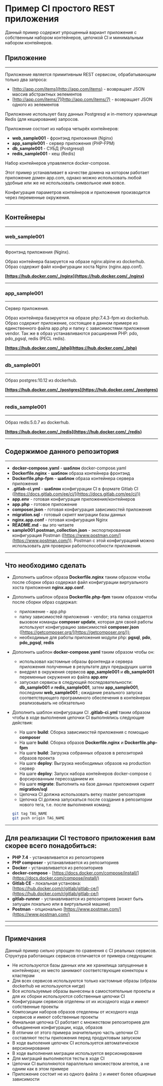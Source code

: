 # Пример CI простого REST приложения

Данный пример содержит упрощенный вариант приложения с собственным набором контейнеров, цепочкой CI и минимальным набором контейнеров.

## Приложение

---

Приложение является примитивным REST сервисом, обрабатывающим только два запроса:
* [http://app.com/items](http://app.com/items) - возвращает JSON массив абстрактных эелементов
* [http://app.com/items/7](http://app.com/items/7) - возвращает JSON одного из эелементов

Приложение использует базу данных Postgresql и in-memory хранилище Redis (для кеширования) запросов.

Приложение состоит из набора четырёх контейнеров:
* **web_sample001** - фронтэнд приложения (Nginx)
* **app_sample001** - сервер приложения (PHP-FPM)
* **db_sample001** - СУБД (Postgresql)
* **redis_sample001** - кеш (Redis)

Набор контейнеров управляется docker-compose.

Этот пример устанавливает в качестве домена на котором работает приложение домен app.com, однако можно использовать любой удобные или же не использовать символьное имя вовсе.

Конфигурация параметров контейнеров и приложения производится через переменные окружения.

---

## Контейнеры

---

### web_sample001

---

Фронтэнд приложения (Nginx).

Образ контейнера базируется на образе nginx:alpine из dockerhub. Образ содержит файл конфигурации хоста Nginx (nginx.app.conf).

**[https://hub.docker.com/_/nginx](https://hub.docker.com/_/nginx)**

---

### app_sample001

---

Сервер приложения.

Образ контейнера базируется на образе php:7.4.3-fpm из dockerhub. Образ содержит приложение, состоящее в данном примере из единственного файла app.php и папку с зависимостями приложения vendor. Так же в образ устанавливаются расширения PHP: pdo, pdo_pgsql, redis (PECL redis).

**[https://hub.docker.com/_/php](https://hub.docker.com/_/php)**

---

### db_sample001

---

Образ postgres:10.12 из dockerhub.

**[https://hub.docker.com/_/postgres](https://hub.docker.com/_/postgres)**

---

### redis_sample001

---

Образ redis:5.0.7 из dockerhub.

**[https://hub.docker.com/_/redis](https://hub.docker.com/_/redis)**

---

## Содержимое данного репозитория

---

* **docker-compose.yaml** - **шаблон** docker-compose.yaml
* **Dockerfile.nginx** - **шаблон** образа контейнера фронтэнд
* **Dockerfile.php-fpm** - **шаблон** образа контейнера сервера приложения
* **.gitlab-ci.yml** - **шаблон** конфигурации СI в формате Gitlab CI ([https://docs.gitlab.com/ee/ci/](https://docs.gitlab.com/ee/ci/))
* **app.env** - готовая конфигурация приложения/контейнеров
* **app.php** - готовое приложение
* **composer.json** - готовая конфигурация зависимостей приложения
* **migration.sql** - готовый скрипт миграции базы данных
* **nginx.app.conf** - готовая конфигурация Nginx
* **README.md** - вы это читаете
* **sample001.postman_collection.json** - экспортированная конфигурация Postman ([https://www.postman.com/](https://www.postman.com/)). Postman с этой конфигурацией можно использовать для проверки работоспособности приложения.

---

## Что необходимо сделать

* Дополнить шаблон образа **Dockerfile.nginx** таким образом чтобы после сборки образ содержал файл конфигурации виртуального хоста приложения **nginx.app.conf**.

* Дополнить шаблон образа **Dockerfile.php-fpm** таким образом чтобы после сборки образ содержал:

  * приложение - app.php
  * папку зависимостей приложения - vendor; эта папка создается вызовом команды **composer update**, которая для своей работы используют конфигурацию зависимостей **composer.json** ([https://getcomposer.org/](https://getcomposer.org/));
  * необходимые для работы приложения модули php: **pgsql**, **pdo**, **pdo_pgsql**, **redis**

* Дополнить шаблон **docker-compose.yaml** таким образом чтобы он:

  * использовал кастомные образы фронтенда и сервера приложения полученные в результате двух предыдущих шагов
  * внедрял в окружения сервисов **app_sample001** и **db_sample001** переменные окружения из файла **app.env**
  * запускал сервисы в следующей последовательности: **db_sample001** и **redis_sample001**, затем **app_sample001**, последним **web_sample001** ; ожидание реального запуска соответствующего программного обеспечения в контейнерах реализовывать не обязательно

* Дополнить шаблон конфигурации CI **.gitlab-ci.yml** таким образом чтобы в ходе выполнения цепочки CI выполнялись следующие действия:

  * На шаге **build**: Сборка зависимостей приложения с помощью **composer**
  * На шаге **build**: Сборка образов **Dockerfile.nginx** и **Dockerfile.php-fpm** 
  * На шаге **build**: Загрузка собранных образов в репозиторий образов проекта
  * На шаге **deploy**: Выгрузка необходимых образов на production сервер
  * На шаге **deploy**: Запуск набора контейнеров docker-compose с форсированным пересозданием их
  * На шаге **migrate**: Выполнить на базе данных приложения скрипт **migration/sql**
  * Цепочка CI должна использовать ветку master репозитория
  * Цепочка CI должна запускаться после создания в репозитории нового тега, т.е. после выполнения команд:
  ```bash
  git tag TAG_NAME
  git push origin TAG_NAME
  ```

---

## Для реализации CI тестового приложения вам скорее всего понадобиться:

* **PHP 7.4** - устанавливается из репозиториев
* **PHP composer** - устанавливается из репозиториев
* **Docker** - устанавливается из репозиториев
* **docker-compose** - [https://docs.docker.com/compose/install/](https://docs.docker.com/compose/install/)
* **Gitlab CE** - локальная установка: [https://hub.docker.com/r/gitlab/gitlab-ce/](https://hub.docker.com/r/gitlab/gitlab-ce/)
* **gitlab-runner** - устанавливается из репозиториев (может быть запущен локально или в виртуальной машине)
* **Postman** - опционально [https://www.postman.com/](https://www.postman.com/)

---
---

## Примечания

Данный пример сильно упрощен по сравнения с CI реальных сервисов. Структура работающих сервисов отличается от примера следующим:

* Не используются базы данных или же хранилища запущенные в контейнерах; их место занимают соответствующие конекторы к кластерам
* Для всех сервисов используются только кастомные образы (образы dockerhub не используются нигде)
* Все используемые образы вынесены в самостоятельные проекты и для их сборки используются собственные цепочки CI
* Конфигурации сервисов отделены от их исходного кода и имеют собственные проекты
* Композиции наборов образов отеделены от исходного кода сервисов и имеют собственные проекты
* Финальная цепочка CI работает с множеством репозиториев для объединения конфигурации, кода, образов
* В отличии от этого примера значительную часть цепочки CI составляют тесты приложения перед продуктовым запуском
* В ходе выполения цепочек CI используется автоматическое версионирование
* В ходе выполнения миграции используется версионирование
* Для миграций выполняются тесты в ходе CI
* Цепочки CI выполняются параллельно множеством агентов, а не одним как в этом примере
* Приложение состоит не из одного файла :) и имеет более обширные зависимости
